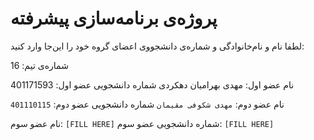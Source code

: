 # پروژه‌ی برنامه‌سازی پیشرفته
لطفا نام و نام‌خانوادگی و شماره‌ی دانشجووی اعضای گروه خود را این‌جا وارد کنید:

شماره‌ی تیم: 16

نام عضو اول: مهدی بهرامیان دهکردی
شماره دانشجویی عضو اول: 401171593

نام عضو دوم: `مهدی شکوفی مقیمان`
شماره دانشجویی عضو دوم: `401110115`

نام عضو سوم: `[FILL HERE]`
شماره دانشجویی عضو سوم: `[FILL HERE]`

